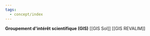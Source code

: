 ```yaml
---
tags:
  - concept/index
---
```

**Groupement d'intérêt scientifique (GIS)**
[[GIS Sol]]
[[GIS REVALIM]]